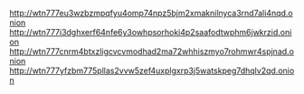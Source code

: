 http://wtn777eu3wzbzmpqfyu4omp74npz5bjm2xmaknilnyca3rnd7ali4nqd.onion
http://wtn777i3dghxerf64nfe6y3owhpsorhoki4p2saafodtwphm6jwkrzid.onion
http://wtn777cnrm4btxzligcvcvmodhad2ma72whhiszmyo7rohmwr4spjnad.onion
http://wtn777yfzbm775pllas2vvw5zef4uxplgxrp3j5watskpeg7dhqlv2qd.onion